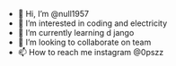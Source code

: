 - 👋 Hi, I’m @null1957
- 👀 I’m interested in coding and electricity
- 🌱 I’m currently learning d jango
- 💞️ I’m looking to collaborate on team
- 📫 How to reach me instagram @0pszz

<!---
null1957/null1957 is a ✨ special ✨ repository because its `README.md` (this file) appears on your GitHub profile.
You can click the Preview link to take a look at your changes.
--->
